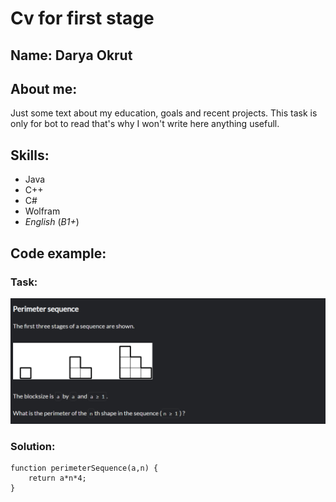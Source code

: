 # Cv for first stage

## Name: Darya Okrut

## About me:

Just some text about my education, goals and recent projects. This task is only for bot to read that's why I won't write here anything usefull.

## Skills:

- Java
- C++
- C#
- Wolfram
- _English_ (_B1+_)

## Code example:

### Task:

![Task from codewars](task_page.png)

### Solution:

    function perimeterSequence(a,n) {
        return a*n*4;
    }

